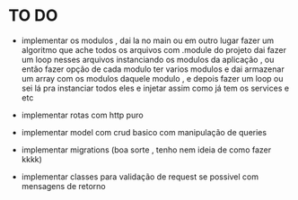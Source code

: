 
# 

# TO DO
- implementar os modulos , dai la no main ou em outro lugar fazer um algoritmo que 
ache todos os arquivos com .module do projeto dai fazer um loop nesses arquivos instanciando os modulos da aplicação , ou então fazer opção de cada modulo ter varios modulos e dai armazenar um array com os modulos daquele modulo , e depois fazer um loop ou sei lá pra instanciar todos eles e injetar assim como já tem os services e etc

- implementar rotas com http puro
- implementar model com crud basico com manipulação de queries 
- implementar migrations (boa sorte , tenho nem ideia de como fazer kkkk)
- implementar classes para validação de request se possivel com mensagens de retorno
